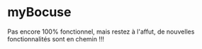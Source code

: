 # myBocuse

Pas encore 100% fonctionnel, mais restez à l'affut, de nouvelles fonctionnalités sont en chemin !!!
